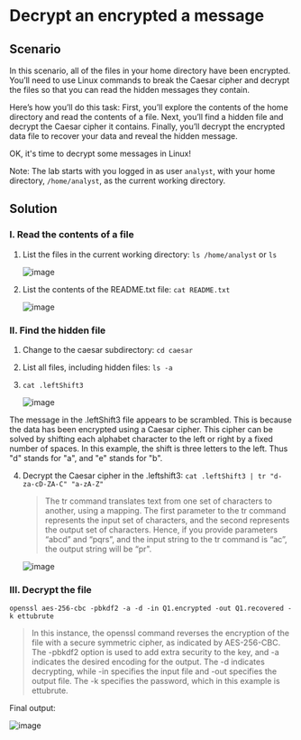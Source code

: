 # Decrypt an encrypted a message

## Scenario 

In this scenario, all of the files in your home directory have been encrypted. You’ll need to use Linux commands to break the Caesar cipher and decrypt the files so that you can read the hidden messages they contain.

Here’s how you’ll do this task: First, you’ll explore the contents of the home directory and read the contents of a file. Next, you’ll find a hidden file and decrypt the Caesar cipher it contains. Finally, you’ll decrypt the encrypted data file to recover your data and reveal the hidden message.

OK, it's time to decrypt some messages in Linux!

Note: The lab starts with you logged in as user `analyst`, with your home directory, `/home/analyst`, as the current working directory.

## Solution

### I. Read the contents of a file

1. List the files in the current working directory: `ls /home/analyst` or `ls`

   ![image](https://github.com/user-attachments/assets/c5e49829-76a1-4b61-b084-b965b13ad6da)

2. List the contents of the README.txt file: `cat README.txt`

   ![image](https://github.com/user-attachments/assets/4abc33b7-a452-471e-898e-68584590f940)

### II. Find the hidden file

1.  Change to the caesar subdirectory: `cd caesar`

2.  List all files, including hidden files: `ls -a`

3.  `cat .leftShift3`

    ![image](https://github.com/user-attachments/assets/743bfb66-6d4c-49da-848c-e6b0eaf3ddfa)

The message in the .leftShift3 file appears to be scrambled. This is because the data has been encrypted using a Caesar cipher. This cipher can be solved by shifting each alphabet character to the left or right by a fixed number of spaces. In this example, the shift is three letters to the left. Thus "d" stands for "a", and "e" stands for "b".

4. Decrypt the Caesar cipher in the .leftshift3: `cat .leftShift3 | tr "d-za-cD-ZA-C" "a-zA-Z"`

   > The tr command translates text from one set of characters to another, using a mapping. The first parameter to the tr command represents the input set of characters, and the second represents the output set of characters. Hence, if you provide parameters “abcd” and “pqrs”, and the input string to the tr command is “ac”, the output string will be “pr".

   ![image](https://github.com/user-attachments/assets/d018dee1-f140-4959-90ec-815513acab85)

### III. Decrypt the file

`openssl aes-256-cbc -pbkdf2 -a -d -in Q1.encrypted -out Q1.recovered -k ettubrute`

> In this instance, the openssl command reverses the encryption of the file with a secure symmetric cipher, as indicated by AES-256-CBC. The -pbkdf2 option is used to add extra security to the key, and -a indicates the desired encoding for the output. The -d indicates decrypting, while -in specifies the input file and -out specifies the output file. The -k specifies the password, which in this example is ettubrute.

Final output: 

![image](https://github.com/user-attachments/assets/927503db-2e34-4d79-a872-02c710949642)
